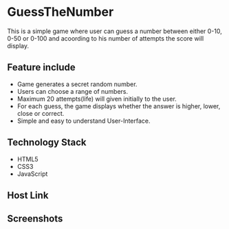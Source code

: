 # GuessTheNumber

This is a simple game where user can guess a number between either 0-10, 0-50 or 0-100 and acoording to his number of attempts the score will display. 

## Feature include

* Game generates a secret random number.
* Users can choose a range of numbers.
* Maximum 20 attempts(life) will given initially to the user.
* For each guess, the game displays whether the answer is higher, lower, close or correct.
* Simple and easy to understand User-Interface.


## Technology Stack
* HTML5
* CSS3
* JavaScript


## Host Link


## Screenshots

